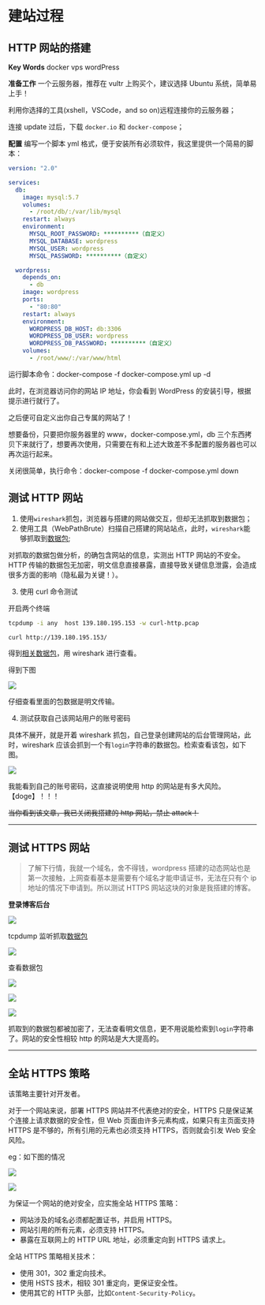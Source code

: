 # 建站过程

## HTTP 网站的搭建

**Key Words**
docker vps wordPress

**准备工作**
一个云服务器，推荐在 vultr 上购买个，建议选择 Ubuntu 系统，简单易上手！

利用你选择的工具(xshell，VSCode，and so on)远程连接你的云服务器；

连接 update 过后，下载 `docker.io` 和 `docker-compose`；

**配置**
编写一个脚本 yml 格式，便于安装所有必须软件，我这里提供一个简易的脚本：

```yml
version: "2.0"

services:
  db:
    image: mysql:5.7
    volumes:
      - /root/db/:/var/lib/mysql
    restart: always
    environment:
      MYSQL_ROOT_PASSWORD: **********（自定义）
      MYSQL_DATABASE: wordpress
      MYSQL_USER: wordpress
      MYSQL_PASSWORD: **********（自定义）

  wordpress:
    depends_on:
      - db
    image: wordpress
    ports:
      - "80:80"
    restart: always
    environment:
      WORDPRESS_DB_HOST: db:3306
      WORDPRESS_DB_USER: wordpress
      WORDPRESS_DB_PASSWORD: **********（自定义）
    volumes:
      - /root/www/:/var/www/html
```

运行脚本命令：docker-compose -f docker-compose.yml up -d

此时，在浏览器访问你的网站 IP 地址，你会看到 WordPress 的安装引导，根据提示进行就行了。

之后便可自定义出你自己专属的网站了！

想要备份，只要把你服务器里的 www，docker-compose.yml，db 三个东西拷贝下来就行了，想要再次使用，只需要在有和上述大致差不多配置的服务器也可以再次运行起来。

关闭很简单，执行命令：docker-compose -f docker-compose.yml down

## 测试 HTTP 网站

1. 使用`wireshark`抓包，浏览器与搭建的网站做交互，但却无法抓取到数据包；
2. 使用工具（WebPathBrute）扫描自己搭建的网站站点，此时，`wireshark`能够抓取到[数据包](./files/WireShark-Files/TestWordPress.pcapng);

对抓取的数据包做分析，的确包含网站的信息，实测出 HTTP 网站的不安全。HTTP 传输的数据包无加密，明文信息直接暴露，直接导致关键信息泄露，会造成很多方面的影响（隐私最为关键！）。

3. 使用 curl 命令测试

开启两个终端

```bash
tcpdump -i any  host 139.180.195.153 -w curl-http.pcap
```

```bash
curl http://139.180.195.153/
```

得到[相关数据包](./files/WireShark-Files/curl-http.pcap)，用 wireshark 进行查看。

得到下图

![](./images/build-a-website/001.png)

仔细查看里面的包数据是明文传输。

4. 测试获取自己该网站用户的账号密码

具体不展开，就是开着 wireshark 抓包，自己登录创建网站的后台管理网站，此时，wireshark 应该会抓到一个有`login`字符串的数据包。检索查看该包，如下图。

![](./images/build-a-website/002.png)

我能看到自己的账号密码，这直接说明使用 http 的网站是有多大风险。【doge】！！！

~~当你看到该文章，我已关闭我搭建的 http 网站，禁止 attack！~~

---

## 测试 HTTPS 网站

> 了解下行情，我就一个域名，舍不得钱，wordpress 搭建的动态网站也是第一次接触，上网查看基本是需要有个域名才能申请证书，无法在只有个 ip 地址的情况下申请到。所以测试 HTTPS 网站这块的对象是我搭建的博客。

**登录博客后台**

![](./images/build-a-website/003.png)

tcpdump 监听抓取[数据包](./files/WireShark-Files/blog-https.pcap)

![](./images/build-a-website/004.png)

查看数据包

![](./images/build-a-website/005.png)

![](./images/build-a-website/006.png)

![](./images/build-a-website/007.png)

抓取到的数据包都被加密了，无法查看明文信息，更不用说能检索到`login`字符串了。网站的安全性相较 http 的网站是大大提高的。

---

## 全站 HTTPS 策略

该策略主要针对开发者。

对于一个网站来说，部署 HTTPS 网站并不代表绝对的安全，HTTPS 只是保证某个连接上请求数据的安全性，但 Web 页面由许多元素构成，如果只有主页面支持 HTTPS 是不够的，所有引用的元素也必须支持 HTTPS，否则就会引发 Web 安全风险。

eg：如下图的情况

![](./images/build-a-website/008.png)

![](./images/build-a-website/009.png)

为保证一个网站的绝对安全，应实施全站 HTTPS 策略：

- 网站涉及的域名必须都配置证书，并启用 HTTPS。
- 网站引用的所有元素，必须支持 HTTPS。
- 暴露在互联网上的 HTTP URL 地址，必须重定向到 HTTPS 请求上。

全站 HTTPS 策略相关技术：

- 使用 301，302 重定向技术。
- 使用 HSTS 技术，相较 301 重定向，更保证安全性。
- 使用其它的 HTTP 头部，比如`Content-Security-Policy`。
